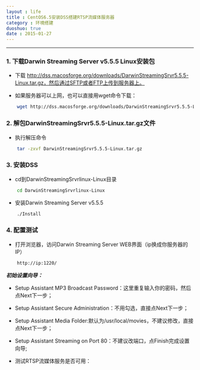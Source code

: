 ```yaml
---
layout : life
title : CentOS6.5安装DSS搭建RTSP流媒体服务器
category : 环境搭建
duoshuo: true
date : 2015-01-27
---
```


<!-- more -->

******

### 1. 下载Darwin Streaming Server v5.5.5 Linux安装包

* 下载 http://dss.macosforge.org/downloads/DarwinStreamingSrvr5.5.5-Linux.tar.gz，然后通过SFTP或者FTP上传到服务器上。

* 如果服务器可以上网，也可以直接用wget命令下载：

```sh
	wget http://dss.macosforge.org/downloads/DarwinStreamingSrvr5.5.5-Linux.tar.gz
```

### 2. 解包DarwinStreamingSrvr5.5.5-Linux.tar.gz文件

* 执行解压命令

```sh
	tar -zxvf DarwinStreamingSrvr5.5.5-Linux.tar.gz
```

### 3. 安装DSS

* cd到DarwinStreamingSrvrlinux-Linux目录

```sh
	cd DarwinStreamingSrvrlinux-Linux
```

* 安装Darwin Streaming Server v5.5.5

```sh
	./Install
```

### 4. 配置测试

* 打开浏览器，访问Darwin Streaming Server WEB界面（ip换成你服务器的IP）

```html
	http://ip:1220/
```

***初始设置向导：***

* Setup Assistant MP3 Broadcast Password：这里重复输入你的密码，然后点Next下一步；
* Setup Assistant Secure Administration：不用勾选，直接点Next下一步；
* Setup Assistant Media Folder:默认为/usr/local/movies，不建议修改，直接点Next下一步；
* Setup Assistant Streaming on Port 80：不建议改端口，点Finish完成设置向导;

* 测试RTSP流媒体服务是否可用：
